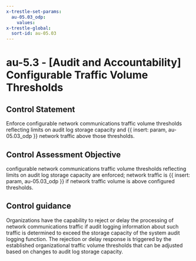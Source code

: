 ```yaml
---
x-trestle-set-params:
  au-05.03_odp:
    values:
x-trestle-global:
  sort-id: au-05.03
---
```


# au-5.3 - \[Audit and Accountability\] Configurable Traffic Volume Thresholds

## Control Statement

Enforce configurable network communications traffic volume thresholds reflecting limits on audit log storage capacity and {{ insert: param, au-05.03_odp }} network traffic above those thresholds.

## Control Assessment Objective

configurable network communications traffic volume thresholds reflecting limits on audit log storage capacity are enforced;
network traffic is {{ insert: param, au-05.03_odp }} if network traffic volume is above configured thresholds.

## Control guidance

Organizations have the capability to reject or delay the processing of network communications traffic if audit logging information about such traffic is determined to exceed the storage capacity of the system audit logging function. The rejection or delay response is triggered by the established organizational traffic volume thresholds that can be adjusted based on changes to audit log storage capacity.
